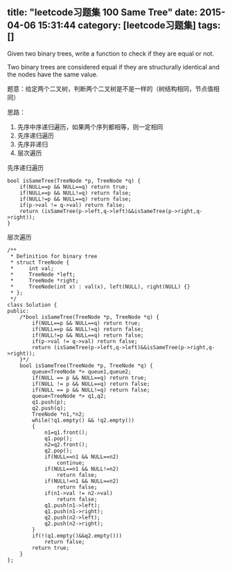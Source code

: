 title: "leetcode习题集 100 Same Tree"
date: 2015-04-06 15:31:44
category: [leetcode习题集]
tags: []
---
Given two binary trees, write a function to check if they are equal or not.

Two binary trees are considered equal if they are structurally identical and the nodes have the same value.

题意：给定两个二叉树，判断两个二叉树是不是一样的（树结构相同，节点值相同）

思路：

1. 先序中序递归遍历，如果两个序列都相等，则一定相同
2. 先序递归遍历
3. 先序非递归
4. 层次遍历

先序递归遍历

```
bool isSameTree(TreeNode *p, TreeNode *q) {
	if(NULL==p && NULL==q) return true;
	if(NULL==p && NULL!=q) return false;
	if(NULL!=p && NULL==q) return false;
	if(p->val != q->val) return false;
	return (isSameTree(p->left,q->left)&&isSameTree(p->right,q->right));
}
```
层次遍历
```
/**
 * Definition for binary tree
 * struct TreeNode {
 *     int val;
 *     TreeNode *left;
 *     TreeNode *right;
 *     TreeNode(int x) : val(x), left(NULL), right(NULL) {}
 * };
 */
class Solution {
public:
    /*bool isSameTree(TreeNode *p, TreeNode *q) {
        if(NULL==p && NULL==q) return true;
        if(NULL==p && NULL!=q) return false;
        if(NULL!=p && NULL==q) return false;
        if(p->val != q->val) return false;
        return (isSameTree(p->left,q->left)&&isSameTree(p->right,q->right));
    }*/
    bool isSameTree(TreeNode *p, TreeNode *q) {
        queue<TreeNode *> queue1,queue2;
        if(NULL == p && NULL==q) return true;
        if(NULL != p && NULL==q) return false;
        if(NULL == p && NULL!=q) return false;
        queue<TreeNode *> q1,q2;
        q1.push(p);
        q2.push(q);
        TreeNode *n1,*n2;
        while(!q1.empty() && !q2.empty())
        {
            n1=q1.front();
            q1.pop();
            n2=q2.front();
            q2.pop();
            if(NULL==n1 && NULL==n2)
                continue;
            if(NULL==n1 && NULL!=n2)
                return false;
            if(NULL!=n1 && NULL==n2)
                return false;
            if(n1->val != n2->val)
                return false;
            q1.push(n1->left);
            q1.push(n1->right);
            q2.push(n2->left);
            q2.push(n2->right);
        }
        if(!(q1.empty()&&q2.empty()))
            return false;
        return true;
    }
};
```